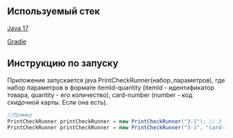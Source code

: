 ## Используемый стек
[Java 17](https://www.oracle.com/java/technologies/downloads/#java17)

[Gradle](https://docs.gradle.org/7.5/userguide/userguide.html)
## Инструкцию по запуску
Приложение запускается java PrintCheckRunner(набор_параметров), где набор
параметров в формате itemId-quantity (itemId - идентификатор товара, quantity -
его количество), card-number (number - код скидочной карты. Если она есть).

```java
//Пример
PrintCheckRunner printCheckRunner = new PrintCheckRunner("3-1"); // 3 - это идентификатор товара, 1 - количество товара
PrintCheckRunner printCheckRunner = new PrintCheckRunner("3-1", "card-123"); // card-123 - это скидочная карта  
```
